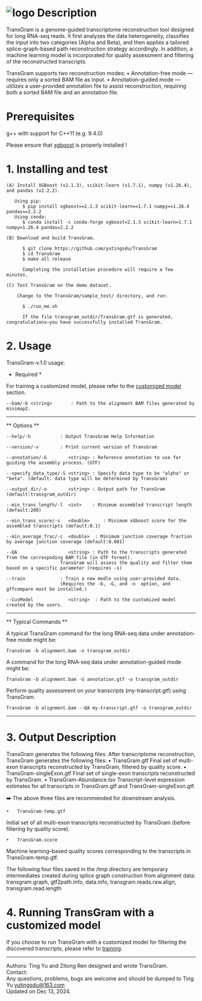 ![logo](transgram.png)
Description
================

TransGram is a genome-guided transcriptome reconstruction tool designed for long RNA-seq reads. It first analyzes the data heterogeneity, classifies the input into two categories (Alpha and Beta), and then applies a tailored splice-graph-based path reconstruction strategy accordingly. In addition, a machine learning model is incorporated for quality assessment and filtering of the reconstructed transcripts.

TransGram supports two reconstruction modes:
	•	Annotation-free mode — requires only a sorted BAM file as input.
	•	Annotation-guided mode — utilizes a user-provided annotation file to assist reconstruction, requiring both a sorted BAM file and an annotation file.

Prerequisites
================

  g++ with support for C++11 (e.g. 9.4.0)
  
  Please ensure that [xgboost][xgboost] is properly installed !
 

# 1. Installing and test

    
    (A) Install XGBoost (v2.1.3), scikit-learn (v1.7.1), numpy (v1.26.4), and pandas (v2.2.2).
   
       Using pip:
          $ pip install xgboost==2.1.3 scikit-learn==1.7.1 numpy==1.26.4 pandas==2.2.2
       Using conda:
          $ conda install -c conda-forge xgboost=2.1.3 scikit-learn=1.7.1 numpy=1.26.4 pandas=2.2.2
          
    (B) Download and build TransGram.
    
          $ git clone https://github.com/yutingsdu/TransGram 
          $ cd TransGram
          $ make all release
          
	      Completing the installation procedure will require a few minutes. 
	  
    (C) Test TransGram on the demo dataset.
        
        Change to the TransGram/sample_test/ directory, and run:
        
          $ ./run_me.sh
          
	      If the file transgram_outdir/TransGram.gtf is generated, congratulations—you have successfully installed TransGram.
      
        

# 2. Usage 


TransGram-v.1.0 usage:

* Required *

For training a customized model, please refer to the [customized model][customized model] section.

    --bam/-b <string>		: Path to the alignment BAM files generated by minimap2.

---------------------------------------------------------------------------

** Options **

    --help/-h			: Output TransGram Help Information

    --version/-v		: Print current version of TransGram

    --annotation/-G	       <string>	: Reference annotation to use for guiding the assembly process. (GTF)

    --specify_data_type/-S <string>	: Specify data type to be "alpha" or "beta". (default: data type will be determined by TransGram)

    --output_dir/-o        <string>	: Output path for TransGram (default:transgram_outdir)

    --min_trans_length/-l  <int>   	: Minimum assembled transcript length (default:200)

    --min_trans_score/-s   <double> 	: Minimum xGboost score for the assembled transcripts (default:0.1)

    --min_average_frac/-c  <double>  : Minimum junction coverage fraction by average junction coverage (default:0.001)

    --QA		           <string>	: Path to the transcripts generated from the correspoding BAM file (in GTF format).
				        TransGram will assess the quality and filter them based on a specific parameter (requires -s)

    --train 			: Train a new modle using user-provided data.
				        (Requires the -b, -G, and -o  option, and gffcompare must be installed.)

    --CusModel	           <string>  : Path to the customized model created by the users.

---------------------------------------------------------------------------

** Typical Commands **

A typical TransGram command for the long RNA-seq data under annotation-free mode might be:

    TransGram -b alignment.bam -o transgram_outdir
    
A command for the long RNA-seq data under annotation-guided mode might be:
    
    TransGram -b alignment.bam -G annotation.gtf -o transgram_outdir

Perform quality assessment on your transcripts (my-transcript.gtf) using TransGram.

    TransGram -b alignment.bam --QA my-transcript.gtf -o transgram_outdir

---------------------------------------------------------------------------

# 3. Output Description 

TransGram generates the following files:
After transcriptome reconstruction, TransGram generates the following files:
	•	TransGram.gtf
Final set of multi-exon transcripts reconstructed by TransGram, filtered by quality score.
	•	TransGram-singleExon.gtf
Final set of single-exon transcripts reconstructed by TransGram.
	•	TransGram-Abundance.tsv
Transcript-level expression estimates for all transcripts in TransGram.gtf and TransGram-singleExon.gtf.

➡️ The above three files are recommended for downstream analysis.

	•	TransGram-temp.gtf
Initial set of all multi-exon transcripts reconstructed by TransGram (before filtering by quality score).

	•	TransGram.score
Machine learning–based quality scores corresponding to the transcripts in TransGram-temp.gtf.

    
The following four files saved in the /tmp directory are temporary intermediates created during splice graph construction from alignment data:
transgram.graph, gtf2path.info, data.info, transgram.reads.raw.align, transgram.read.length


# 4. Running TransGram with a customized model


If you choose to run TransGram with a customized model for filtering the discovered transcripts, please refer to [training][training].

---------------------------------------------------------------------------

Authors: Ting Yu and Zitong Ren designed and wrote TransGram.<br>
Contact:<br>
Any questions, problems, bugs are welcome and should be dumped to Ting Yu <yutingsdu@163.com> <br>
Updated on Dec 13, 2024. <br>

[xgboost]: https://github.com/dmlc/xgboost
[training]: https://github.com/yutingsdu/TransGram/tree/main/xgboost_predict/train
[customized model]:https://github.com/yutingsdu/TransGram?tab=readme-ov-file#3-running-transgram-with-a--customized-model
